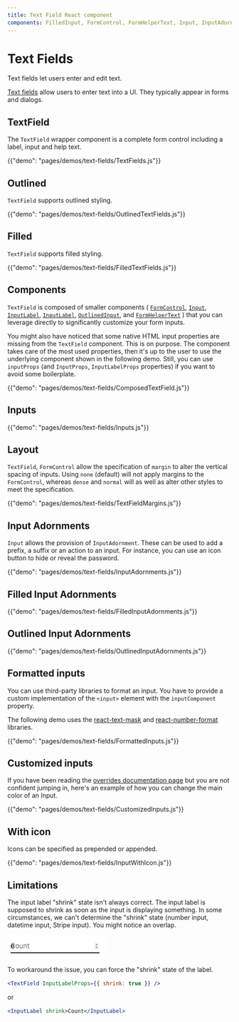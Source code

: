 ```yaml
---
title: Text Field React component
components: FilledInput, FormControl, FormHelperText, Input, InputAdornment, InputBase, InputLabel, OutlinedInput, TextField
---
```


# Text Fields

<p class="description">Text fields let users enter and edit text.</p>

[Text fields](https://material.io/design/components/text-fields.html) allow users to enter text into a UI. They typically appear in forms and dialogs.

## TextField

The `TextField` wrapper component is a complete form control including a label, input and help text.

{{"demo": "pages/demos/text-fields/TextFields.js"}}

## Outlined

`TextField` supports outlined styling.

{{"demo": "pages/demos/text-fields/OutlinedTextFields.js"}}

## Filled

`TextField` supports filled styling.

{{"demo": "pages/demos/text-fields/FilledTextFields.js"}}

## Components

`TextField` is composed of smaller components (
[`FormControl`](/api/form-control/),
[`Input`](/api/input/),
[`InputLabel`](/api/filled-input/),
[`InputLabel`](/api/input-label/),
[`OutlinedInput`](/api/outlined-input/),
and [`FormHelperText`](/api/form-helper-text/)
) that you can leverage directly to significantly customize your form inputs.

You might also have noticed that some native HTML input properties are missing from the `TextField` component.
This is on purpose.
The component takes care of the most used properties, then it's up to the user to use the underlying component shown in the following demo. Still, you can use `inputProps` (and `InputProps`, `InputLabelProps` properties) if you want to avoid some boilerplate.

{{"demo": "pages/demos/text-fields/ComposedTextField.js"}}

## Inputs

{{"demo": "pages/demos/text-fields/Inputs.js"}}

## Layout

`TextField`, `FormControl` allow the specification of `margin` to alter the vertical spacing of inputs. Using
`none` (default) will not apply margins to the `FormControl`, whereas `dense` and `normal` will as well as alter
other styles to meet the specification.

{{"demo": "pages/demos/text-fields/TextFieldMargins.js"}}

## Input Adornments

`Input` allows the provision of `InputAdornment`.
These can be used to add a prefix, a suffix or an action to an input.
For instance, you can use an icon button to hide or reveal the password.

{{"demo": "pages/demos/text-fields/InputAdornments.js"}}

## Filled Input Adornments

{{"demo": "pages/demos/text-fields/FilledInputAdornments.js"}}

## Outlined Input Adornments

{{"demo": "pages/demos/text-fields/OutlinedInputAdornments.js"}}

## Formatted inputs

You can use third-party libraries to format an input.
You have to provide a custom implementation of the `<input>` element with the `inputComponent` property.

The following demo uses the [react-text-mask](https://github.com/text-mask/text-mask) and [react-number-format](https://github.com/s-yadav/react-number-format) libraries.

{{"demo": "pages/demos/text-fields/FormattedInputs.js"}}

## Customized inputs

If you have been reading the [overrides documentation page](/customization/overrides)
but you are not confident jumping in, here's an example of how you can change the main color of an Input.

{{"demo": "pages/demos/text-fields/CustomizedInputs.js"}}

## With icon

Icons can be specified as prepended or appended.

{{"demo": "pages/demos/text-fields/InputWithIcon.js"}}

## Limitations

The input label "shrink" state isn't always correct.
The input label is supposed to shrink as soon as the input is displaying something.
In some circumstances, we can't determine the "shrink" state (number input, datetime input, Stripe input). You might notice an overlap.

![shrink](/static/images/text-fields/shrink.png)

To workaround the issue, you can force the "shrink" state of the label.
```jsx
<TextField InputLabelProps={{ shrink: true }} />
```
or
```jsx
<InputLabel shrink>Count</InputLabel>
```
